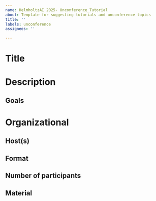 ```yaml
---
name: HelmholtzAI 2025- Unconference_Tutorial
about: Template for suggesting tutorials and unconference topics
title: ''
labels: unconference
assignees: ''

---
```


# Title
<!--Add informative title here! -->

# Description

## Goals
<!--What objectives does the tutorial serve? Why is it important to include it as a part of HAICON 2025? -->

# Organizational
<!--In the following, please provide organizational information about the session. -->

## Host(s)

<!--
Names and e-mail addresses of all people involved in hosting this session.
-->

## Format

<!--E.g., introduction talk followed by open discussion, brainstorming, hackathon like format, world café, etc. If applicable also include methods used to enhance interaction and collaboration. -->

## Number of participants
<!-- Define the minimal number of participants you need to work on the specified task. 
Is there a limit to the number of people who attend this session? -->

## Material

<!-- State here the material and devices you need: beamer, flipchart, paper, markers, post-its, etc. 
We will then see what we can provide and let you know, if you should bring something yourself-->
